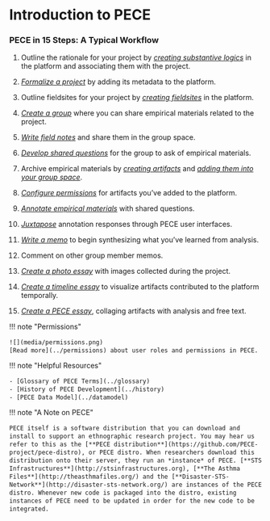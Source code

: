 
<div markdown="1" class="row">

<div markdown="1" class="column1">

Introduction to PECE
=====================

### PECE in 15 Steps: A Typical Workflow

1.  Outline the rationale for your project by [*creating substantive logics*](../usersguide#what-is-a-substantive-logic) in the platform and associating them with the project.

2.  [*Formalize a project*](../usersguide#what-is-a-project) by adding its metadata to the platform.

3.  Outline fieldsites for your project by [*creating fieldsites*](../usersguide#what-is-a-fieldsite) in the platform.

4.  [*Create a group*](../usersguide#what-is-a-group) where you can share empirical materials related to the project.

5.  [*Write field notes*](../usersguide#what-is-the-difference-between-a-text-artifact-and-a-field-note) and share them in the group space.

6.  [*Develop shared questions*](../usersguide#how-do-i-create-a-structured-analytic) for the group to ask of empirical materials.

7.  Archive empirical materials by [*creating artifacts*](../usersguide#how-do-i-add-content) and [*adding them into your group space*](../usersguide#how-do-i-add-content-ive-created-to-a-group).

8.  [*Configure permissions*](#permissions) for artifacts you’ve added to the platform.

9. [*Annotate empirical materials*](../usersguide#how-do-i-annotate-an-artifact) with shared questions.

10. [*Juxtapose*](../usersguide#how-do-i-see-how-others-annotated-an-artifact) annotation responses through PECE user interfaces.

11. [*Write a memo*](../usersguide#how-do-i-create-a-memo) to begin synthesizing what you’ve learned from analysis.

12. Comment on other group member memos.

13. [*Create a photo essay*](../usersguide#how-do-i-create-a-photo-essay) with images collected during the project.

14. [*Create a timeline essay*](../usersguide#) to visualize artifacts contributed to the platform temporally.

15. [*Create a PECE essay*](../usersguide#how-do-i-create-a-pece-essay), collaging artifacts with analysis and free text.

!!! note "Permissions"

    ![](media/permissions.png)
    [Read more](../permissions) about user roles and permissions in PECE.

</div>

<div markdown="1" class="column2">

!!! note "Helpful Resources"

    - [Glossary of PECE Terms](../glossary)
    - [History of PECE Development](../history)
    - [PECE Data Model](../datamodel)

!!! note "A Note on PECE"

    PECE itself is a software distribution that you can download and install to support an ethnographic research project. You may hear us refer to this as the [**PECE distribution**](https://github.com/PECE-project/pece-distro), or PECE distro. When researchers download this distribution onto their server, they run an *instance* of PECE. [**STS Infrastructures**](http://stsinfrastructures.org), [**The Asthma Files**](http://theasthmafiles.org/) and the [**Disaster-STS-Network**](http://disaster-sts-network.org/) are instances of the PECE distro. Whenever new code is packaged into the distro, existing instances of PECE need to be updated in order for the new code to be integrated.

</div>

</div>
